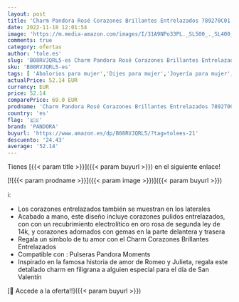 ```yaml
---
layout: post
title: 'Charm Pandora Rosé Corazones Brillantes Entrelazados 789270C01 mujer'
date: 2022-11-18 12:01:54
image: 'https://m.media-amazon.com/images/I/31A9NPo33PL._SL500_._SL400_.jpg'
comments: true
category: ofertas
author: 'tole.es'
slug: 'B08RVJQRL5-es Charm Pandora Rosé Corazones Brillantes Entrelazados...'
sku: 'B08RVJQRL5-es'
tags: [ 'Abalorios para mujer','Dijes para mujer','Joyería para mujer','Moda','Moda Mujer','pandora','🇪🇸', ]
actualPrice: 52.14 EUR
currency: EUR
price: 52.14
comparePrice: 69.0 EUR
prodname: 'Charm Pandora Rosé Corazones Brillantes Entrelazados 789270C01 mujer'
country: 'es'
flag: '🇪🇸'
brand: 'PANDORA'
buyurl: 'https://www.amazon.es/dp/B08RVJQRL5/?tag=tolees-21'
descuento: '24.43'
average: '52.14'
---
```


Tienes [{{< param title >}}]({{< param buyurl >}}) en el siguiente enlace!

[![{{< param prodname >}}]({{< param image >}})]({{< param buyurl >}})

ℹ️:

- Los corazones entrelazados también se muestran en los laterales
- Acabado a mano, este diseño incluye corazones pulidos entrelazados, con con un recubrimiento electrolítico en oro rosa de segunda ley de 14k, y corazones adornados con gemas en la parte delantera y trasera
- Regala un símbolo de tu amor con el Charm Corazones Brillantes Entrelazados
- Compatible con : Pulseras Pandora Moments
- Inspirado en la famosa historia de amor de Romeo y Julieta, regala este detallado charm en filigrana a alguien especial para el día de San Valentín

[🛒 Accede a la oferta!!]({{< param buyurl >}})
